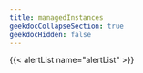 ```yaml
---
title: managedInstances
geekdocCollapseSection: true
geekdocHidden: false
---
```


{{< alertList name="alertList" >}}